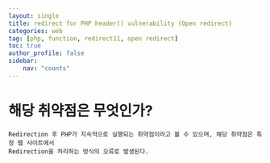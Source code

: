 ```yaml
---
layout: single
title: redirect for PHP header() vulnerability (Open redirect)
categories: web
tag: [php, function, redirect11, open redirect]
toc: true
author_profile: false
sidebar:
    nav: "counts"
---
```

# 해당 취약점은 무엇인가?
```
Redirection 후 PHP가 지속적으로 실행되는 취약점이라고 볼 수 있으며, 해당 취약점은 특정 웹 사이트에서 
Redirection을 처리하는 방식의 오류로 발생된다.
```